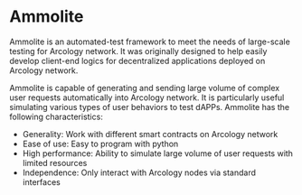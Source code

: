# Ammolite

Ammolite is an automated-test framework to meet the needs of large-scale testing for Arcology network. 
It was originally designed to help easily develop client-end logics for decentralized applications deployed
on Arcology network. 

Ammolite is capable of generating and sending large volume of complex user requests automatically into Arcology network. It is particularly useful simulating various types of user behaviors to test dAPPs. Ammolite has the following characteristics: 

*	Generality: Work with different smart contracts on Arcology network
*	Ease of use: Easy to program with python
*	High performance: Ability to simulate large volume of user requests with limited resources
*	Independence: Only interact with Arcology nodes via standard interfaces  
